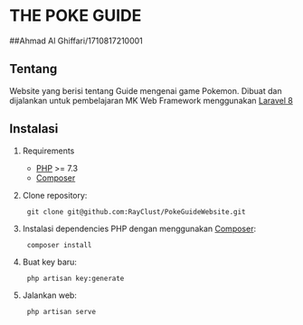 # THE POKE GUIDE
##Ahmad Al Ghiffari/1710817210001
## Tentang
Website yang berisi tentang Guide mengenai game Pokemon.
Dibuat dan dijalankan untuk pembelajaran MK Web Framework menggunakan [Laravel 8][1]

## Instalasi
1. Requirements
    - [PHP][2] >= 7.3
    - [Composer][5]
2. Clone repository:
            
        git clone git@github.com:RayClust/PokeGuideWebsite.git

3. Instalasi dependencies PHP dengan menggunakan [Composer][5]:

        composer install

4. Buat key baru:

        php artisan key:generate

5. Jalankan web:

        php artisan serve

[1]: https://laravel.com "Laravel"
[2]: https://www.php.net "PHP"
[5]: https://getcomposer.org "Composer"
